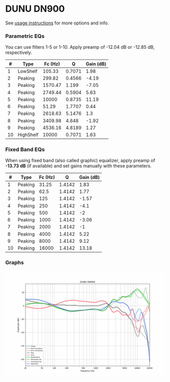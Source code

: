 # DUNU DN900
See [usage instructions](https://github.com/jaakkopasanen/AutoEq#usage) for more options and info.

### Parametric EQs
You can use filters 1-5 or 1-10. Apply preamp of -12.04 dB or -12.85 dB, respectively.

|   # | Type      |   Fc (Hz) |      Q |   Gain (dB) |
|-----|-----------|-----------|--------|-------------|
|   1 | LowShelf  |    105.33 | 0.7071 |        1.98 |
|   2 | Peaking   |    299.82 | 0.4566 |       -4.19 |
|   3 | Peaking   |   1570.47 | 1.199  |       -7.05 |
|   4 | Peaking   |   2749.44 | 0.5904 |        5.63 |
|   5 | Peaking   |  10000    | 0.8735 |       11.19 |
|   6 | Peaking   |     51.29 | 1.7707 |        0.44 |
|   7 | Peaking   |   2618.63 | 5.1476 |        1.3  |
|   8 | Peaking   |   3409.98 | 4.648  |       -1.92 |
|   9 | Peaking   |   4536.16 | 4.8189 |        1.27 |
|  10 | HighShelf |  10000    | 0.7071 |        1.63 |

### Fixed Band EQs
When using fixed band (also called graphic) equalizer, apply preamp of **-13.73 dB** (if available) and set gains manually with these parameters.

|   # | Type    |   Fc (Hz) |      Q |   Gain (dB) |
|-----|---------|-----------|--------|-------------|
|   1 | Peaking |     31.25 | 1.4142 |        1.83 |
|   2 | Peaking |     62.5  | 1.4142 |        1.77 |
|   3 | Peaking |    125    | 1.4142 |       -1.57 |
|   4 | Peaking |    250    | 1.4142 |       -4.1  |
|   5 | Peaking |    500    | 1.4142 |       -2    |
|   6 | Peaking |   1000    | 1.4142 |       -3.06 |
|   7 | Peaking |   2000    | 1.4142 |       -1    |
|   8 | Peaking |   4000    | 1.4142 |        5.22 |
|   9 | Peaking |   8000    | 1.4142 |        9.12 |
|  10 | Peaking |  16000    | 1.4142 |       13.18 |

### Graphs
![](./DUNU%20DN900.png)
